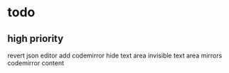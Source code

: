 # todo

## high priority
revert json editor
add codemirror
hide text area
invisible text area mirrors codemirror content
